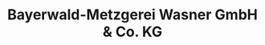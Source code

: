 ---
title: "Bayerwald-Metzgerei Wasner GmbH & Co. KG"
url: /wegscheid/bayerwald-metzgerei-wasner-gmbh-und-co-kg/
shop: Metzgerei
---